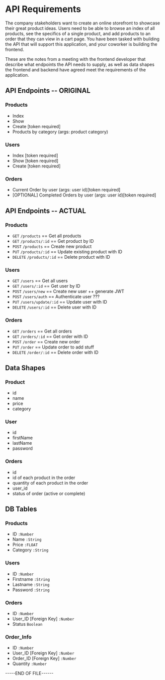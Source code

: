 # API Requirements
The company stakeholders want to create an online storefront to showcase their great product ideas. Users need to be able to browse an index of all products, see the specifics of a single product, and add products to an order that they can view in a cart page. You have been tasked with building the API that will support this application, and your coworker is building the frontend.

These are the notes from a meeting with the frontend developer that describe what endpoints the API needs to supply, as well as data shapes the frontend and backend have agreed meet the requirements of the application. 

## API Endpoints -- ORIGINAL
### Products
- Index 
- Show
- Create [token required]
- Products by category (args: product category)

### Users
- Index [token required]
- Show [token required]
- Create [token required]

### Orders
- Current Order by user (args: user id)[token required]
- [OPTIONAL] Completed Orders by user (args: user id)[token required]

## API Endpoints -- ACTUAL
### Products
* `GET` `/products` == Get all products
* `GET` `/products/:id` == Get product by ID
* `POST` `/products` == Create new product
* `PUT` `/products/:id` == Update existing product with ID
* `DELETE` `/products/:id` == Delete product with ID

### Users
* `GET` `/users` == Get all users
* `GET` `/users/:id` == Get user by ID
* `POST` `/users/new` == Create new user ++ generate JWT
* `POST` `/users/auth` == Authenticate user ???
* `PUT` `/users/update/:id` == Update user with ID
* `DELETE` `/users/:id` == Delete user with ID

### Orders
* `GET` `/orders` == Get all orders
* `GET` `/orders/:id` == Get order with ID
* `POST` `/order` == Create new order
* `PUT` `/order` == Update order to add stuff
* `DELETE` `/order/:id` == Delete order with ID

## Data Shapes
### Product
-  id
- name
- price
- category

### User
- id
- firstName
- lastName
- password

### Orders
- id
- id of each product in the order
- quantity of each product in the order
- user_id
- status of order (active or complete)

## DB Tables
### Products
* ID `:Number`
* Name `:String`
* Price `:FLOAT`
* Category `:String`

### Users
* ID `:Number`
* Firstname `:String`
* Lastname `:String`
* Password `:String`

### Orders
* ID `:Number`
* User_ID [Foreign Key] `:Number`
* Status `Boolean`

### Order_Info
* ID `:Number`
* User_ID [Foreign Key] `:Number`
* Order_ID [Foreign Key] `:Number`
* Quantity `:Number`

-----END OF FILE------